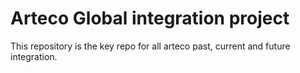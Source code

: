 # Arteco Global integration project

This repository is the key repo for all arteco past, current and future integration.
